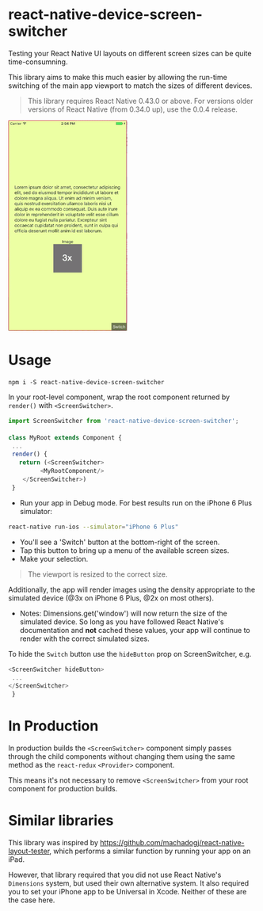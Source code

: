 # react-native-device-screen-switcher

Testing your React Native UI layouts on different screen sizes can be quite time-consumning.

This library aims to make this much easier by allowing the run-time switching of the main app viewport to match the sizes of different devices.

> This library requires React Native 0.43.0 or above. For versions older versions of React Native (from 0.34.0 up), use the 0.0.4 release.

![GIF of the library in action](docs/ScreenSwitcher.gif)

# Usage

```
npm i -S react-native-device-screen-switcher
```

In your root-level component, wrap the root component returned by `render()` with `<ScreenSwitcher>`.

```js
import ScreenSwitcher from 'react-native-device-screen-switcher';

class MyRoot extends Component {
 ...
 render() {
   return (<ScreenSwitcher>
         <MyRootComponent/>
    </ScreenSwitcher>)
 }
```

- Run your app in Debug mode. For best results run on the iPhone 6 Plus simulator:

```bash
react-native run-ios --simulator="iPhone 6 Plus"
```

- You'll see a 'Switch' button at the bottom-right of the screen.
- Tap this button to bring up a menu of the available screen sizes.
- Make your selection.

> The viewport is resized to the correct size.

Additionally, the app will render images using the density appropriate to the simulated device (@3x on iPhone 6 Plus, @2x on most others).

- Notes: Dimensions.get('window') will now return the size of the simulated device. So long as you have followed React Native's documentation and **not** cached these values, your app will continue to render with the correct simulated sizes.


To hide the `Switch` button use the `hideButton` prop on ScreenSwitcher, e.g.

```js
<ScreenSwitcher hideButton>
 ...
</ScreenSwitcher>
 }
```

# In Production

In production builds the `<ScreenSwitcher>` component simply passes through the child components without changing them using the same method as the `react-redux` `<Provider>` component. 

This means it's not necessary to remove `<ScreenSwitcher>` from your root component for production builds.

# Similar libraries

This library was inspired by https://github.com/machadogj/react-native-layout-tester, which performs a similar function by running your app on an iPad.

However, that library required that you did not use React Native's `Dimensions` system, but used their own alternative system. It also required you to set your iPhone app to be Universal in Xcode. Neither of these are the case here.
